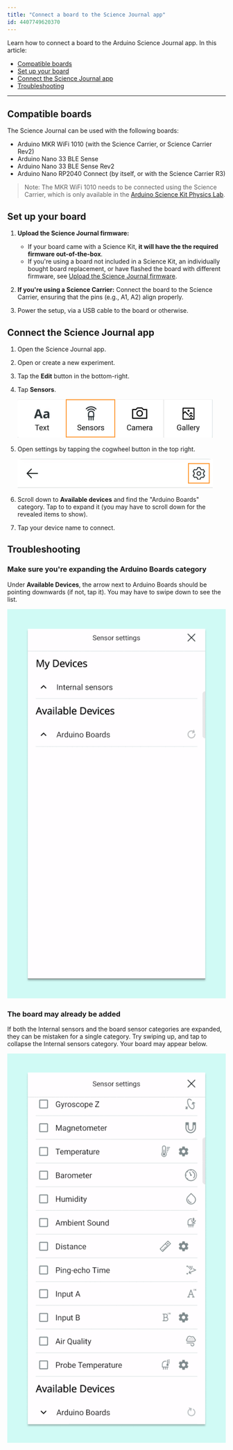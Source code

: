```yaml
---
title: "Connect a board to the Science Journal app"
id: 4407749620370
---
```


Learn how to connect a board to the Arduino Science Journal app. In this article:

* [Compatible boards](#compatible-boards)
* [Set up your board](#set-up-your-board)
* [Connect the Science Journal app](#connect-the-science-journal-app)
* [Troubleshooting](#troubleshooting)

---

<a id="compatible-boards"></a>

## Compatible boards

The Science Journal can be used with the following boards:

* Arduino MKR WiFi 1010 (with the Science Carrier, or Science Carrier Rev2)
* Arduino Nano 33 BLE Sense
* Arduino Nano 33 BLE Sense Rev2
* Arduino Nano RP2040 Connect (by itself, or with the Science Carrier R3)

> Note: The MKR WiFi 1010 needs to be connected using the Science Carrier, which is only available in the [Arduino Science Kit Physics Lab](https://store.arduino.cc/products/arduino-science-kit-physics-lab).

<a id="set-up-your-board"></a>

## Set up your board

1. **Upload the Science Journal firmware:**

   * If your board came with a Science Kit, **it will have the the required firmware out-of-the-box**. 
   * If you're using a board not included in a Science Kit, an individually bought board replacement, or have flashed the board with different firmware, see [Upload the Science Journal firmware](https://support.arduino.cc/hc/en-us/articles/4408029337746-Upload-the-Science-Journal-firmware).

2. **If you're using a Science Carrier:** Connect the board to the Science Carrier, ensuring that the pins (e.g., A1, A2) align properly.

3. Power the setup, via a USB cable to the board or otherwise.

<a id="connect-the-science-journal-app"></a>

## Connect the Science Journal app

1. Open the Science Journal app.

2. Open or create a new experiment.

3. Tap the **Edit** button in the bottom-right.

4. Tap **Sensors**.

   ![The Sensors button in Science Journal.](img/sj-v2-button-sensors.png)

5. Open settings by tapping the cogwheel button in the top right.

   ![The settings button in Science Journal.](img/sj-v2-button-cogwheel.png)

6. Scroll down to **Available devices** and find the "Arduino Boards" category. Tap to to expand it (you may have to scroll down for the revealed items to show).

7. Tap your device name to connect.

## Troubleshooting

### Make sure you're expanding the Arduino Boards category

Under **Available Devices**, the arrow next to Arduino Boards should be pointing downwards (if not, tap it). You may have to swipe down to see the list.

![Finding the device in the 'Arduino boards' category.](img/SJ-v2-missing-board-expand.gif)

### The board may already be added

If both the Internal sensors and the board sensor categories are expanded, they can be mistaken for a single category. Try swiping up, and tap to collapse the Internal sensors category. Your board may appear below.

![Finding the added device.](img/SJ-v2-missing-board-middle.gif)
